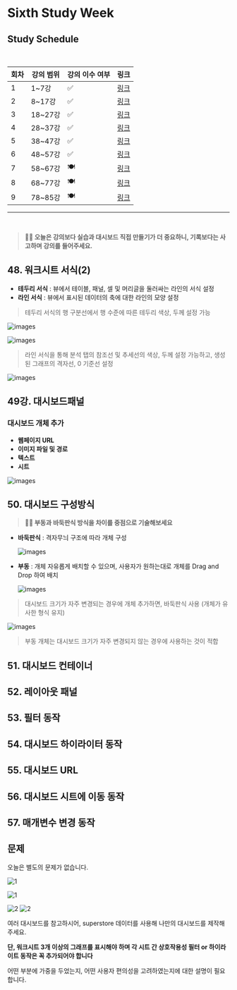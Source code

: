 # Sixth Study Week


## Study Schedule
<br>

| 회차 | 강의 범위   | 강의 이수 여부 | 링크                                                                                                     |
|------|-------------|----------------|--------------------------------------------------------------------------------------------------------|
| 1    | 1~7강       | ✅              | [링크](https://www.youtube.com/watch?v=AXkaUrJs-Ko&list=PL87tgIIryGsa5vdz6MsaOEF8PK-YqK3fz&index=84)    |
| 2    | 8~17강      | ✅              | [링크](https://www.youtube.com/watch?v=AXkaUrJs-Ko&list=PL87tgIIryGsa5vdz6MsaOEF8PK-YqK3fz&index=75)    |
| 3    | 18~27강     | ✅              | [링크](https://www.youtube.com/watch?v=AXkaUrJs-Ko&list=PL87tgIIryGsa5vdz6MsaOEF8PK-YqK3fz&index=65)    |
| 4    | 28~37강     | ✅              | [링크](https://www.youtube.com/watch?v=e6J0Ljd6h44&list=PL87tgIIryGsa5vdz6MsaOEF8PK-YqK3fz&index=55)    |
| 5    | 38~47강     | ✅              | [링크](https://www.youtube.com/watch?v=AXkaUrJs-Ko&list=PL87tgIIryGsa5vdz6MsaOEF8PK-YqK3fz&index=45)    |
| 6    | 48~57강     | ✅              | [링크](https://www.youtube.com/watch?v=AXkaUrJs-Ko&list=PL87tgIIryGsa5vdz6MsaOEF8PK-YqK3fz&index=35)    |
| 7    | 58~67강     | 🍽️             | [링크](https://www.youtube.com/watch?v=AXkaUrJs-Ko&list=PL87tgIIryGsa5vdz6MsaOEF8PK-YqK3fz&index=25)    |
| 8    | 68~77강     | 🍽️             | [링크](https://www.youtube.com/watch?v=AXkaUrJs-Ko&list=PL87tgIIryGsa5vdz6MsaOEF8PK-YqK3fz&index=15)    |
| 9    | 78~85강     | 🍽️             | [링크](https://www.youtube.com/watch?v=AXkaUrJs-Ko&list=PL87tgIIryGsa5vdz6MsaOEF8PK-YqK3fz&index=5)     |
---

<br/>
<!-- 여기까진 그대로 둬 주세요-->

> **🧞‍♀️ 오늘은 강의보다 실습과 대시보드 직접 만들기가 더 중요하니, 기록보다는 사고하며 강의를 들어주세요.**

## 48. 워크시트 서식(2)

<!-- 워크시트에 관해 본 강의에서 알게 된 점을 적어주세요 -->
- **테두리 서식** : 뷰에서 테이블, 패널, 셀 및 머리글을 둘러싸는 라인의 서식 설정
- **라인 서식** : 뷰에서 표시된 데이터의 축에 대한 라인의 모양 설정

> 테두리 서식의 행 구분선에서 행 수준에 따른 테두리 색상, 두께 설정 가능

![images](https://github.com/Seokxkyu/dartb/blob/main/tableau/study/images/61.png)
    
![images](https://github.com/Seokxkyu/dartb/blob/main/tableau/study/images/62.png)


> 라인 서식을 통해 분석 탭의 참조선 및 추세선의 색상, 두께 설정 가능하고, 생성된 그래프의 격자선, 0 기준선 설정 

![images](https://github.com/Seokxkyu/dartb/blob/main/tableau/study/images/63.png)

## 49강. 대시보드패널

<!-- 대시보드패널 강의에서 알게 된 점을 적어주세요. -->
### 대시보드 개체 추가
- **웹페이지 URL**
- **이미지 파일 및 경로**
- **텍스트**
- **시트** 

![images](https://github.com/Seokxkyu/dartb/blob/main/tableau/study/images/64.png)

## 50. 대시보드 구성방식

<!-- 알게 된 점을 적고, 아래 질문에 답해보세요 :) -->

> **🧞‍♀️ 부동과 바둑판식 방식을 차이를 중점으로 기술해보세요**
- **바둑판식** : 격자무늬 구조에 따라 개체 구성

    ![images](https://github.com/Seokxkyu/dartb/blob/main/tableau/study/images/65.png)

- **부동** : 개체 자유롭게 배치할 수 있으며, 사용자가 원하는대로 개체를 Drag and Drop 하여 배치

    ![images](https://github.com/Seokxkyu/dartb/blob/main/tableau/study/images/66.png)

> 대시보드 크기가 자주 변경되는 경우에 개체 추가하면, 바둑판식 사용 (개체가 유사한 형식 유지)

![images](https://github.com/Seokxkyu/dartb/blob/main/tableau/study/images/67.png)

> 부동 개체는 대시보드 크기가 자주 변경되지 않는 경우에 사용하는 것이 적합

## 51. 대시보드 컨테이너


## 52. 레이아웃 패널


## 53. 필터 동작

<!-- 필터 동작에 대해 알게 된 점을 적어주세요 -->

## 54. 대시보드 하이라이터 동작

<!-- 하이라이터에 대해 알게 된 점을 적어주세요 -->


## 55. 대시보드 URL

<!-- URL에 대해 알게 된 점을 적어주세요 -->


## 56. 대시보드 시트에 이동 동작

<!-- 대시보드 시트에 이동에 대해 알게 된 점을 적어주세요!-->

## 57. 매개변수 변경 동작

<!-- 매개변수 변경 동작에 대해 알게 된 점을 적어주세요!-->

## 문제

오늘은 별도의 문제가 없습니다. 

![1](../study/img/3rd%20study/1688556627184.png)

![1](../study/img/3rd%20study/Global%20SuperStore%20Dashboard.png)

![2](../study/img/3rd%20study/images.jpeg)
![2](../study/img/3rd%20study/maxresdefault.jpg)

여러 대시보드를 참고하시어, superstore 데이터를 사용해 나만의 대시보드를 제작해주세요.

**단, 워크시트 3개 이상의 그래프를 표시해야 하며 각 시트 간 상호작용성 필터 or 하이라이트 동작은 꼭 추가되어야 합니다**

어떤 부분에 가중을 두었는지, 어떤 사용자 편의성을 고려하였는지에 대한 설명이 필요합니다.